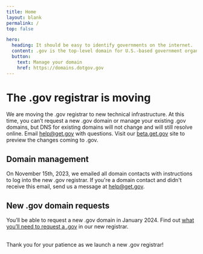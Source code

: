 ```yaml
---
title: Home
layout: blank
permalink: /
top: false

hero:
  heading: It should be easy to identify governments on the internet.
  content: .gov is the top-level domain for U.S.-based government organizations.
  button:
    text: Manage your domain
    href: https://domains.dotgov.gov
---
```


<h1>The .gov registrar is moving</h1>

<p>We are moving the .gov registrar to new technical infrastructure. At this
time, you can’t request a new .gov domain or manage your existing .gov
domains, but DNS for existing domains will not change and will still resolve
online. Email <a href="mailto:help@get.gov">help@get.gov</a> with questions.
Visit our <a href="https://beta.get.gov">beta.get.gov</a> site to preview the
changes coming to .gov.
</p>

<h2>Domain management</h2>

<p>On November 15th, 2023, we emailed all domain contacts with instructions to
log into the new .gov registrar. If you're a domain contact and didn't receive this
email, send us a message at <a href="mailto:help@get.gov">help@get.gov</a>.</p>

<h2>New .gov domain requests</h2>

<p>You’ll be able to request a new .gov domain in January 2024. Find out <a
href="https://beta.get.gov/domains/before/">what you’ll need to request a
.gov</a> in our new registrar.</p>


<p><br/>Thank you for your patience as we launch a new .gov registrar!</p>

